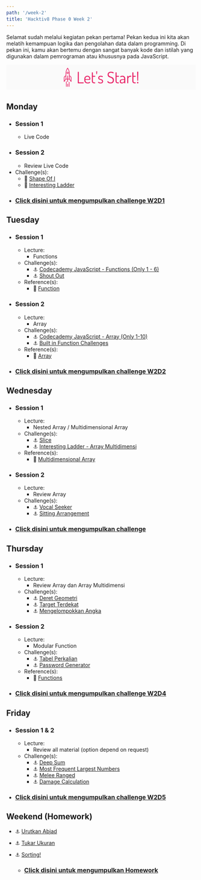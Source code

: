 ```yaml
---
path: '/week-2'
title: 'Hacktiv8 Phase 0 Week 2'
---
```


Selamat sudah melalui kegiatan pekan pertama! Pekan kedua ini kita akan melatih kemampuan logika dan pengolahan data dalam programming. Di pekan ini, kamu akan bertemu dengan sangat banyak kode dan istilah yang digunakan dalam pemrograman atau khususnya pada JavaScript.

![Let's start!](/assets/start.png)

## Monday
- ### Session 1
  - Live Code
- ### Session 2
  - Review Live Code
- Challenge(s):
  - :rocket: [Shape Of I](/week-2/challenges/rocket-shape-of-i)
  - :rocket: [Interesting Ladder](/week-2/challenges/rocket-interesting-ladder)
- ### [Click disini untuk mengumpulkan challenge W2D1](https://airtable.com/shrAXgynjoZ2No4Op)

## Tuesday
- ### Session 1
  - Lecture:
    - Functions
  - Challenge(s):
    - :anchor: [Codecademy JavaScript - Functions (Only 1 - 6)](https://www.codecademy.com/courses/introduction-to-javascript/lessons/functions/exercises/intro-to-functions?action=resume_content_item)
    - :anchor: [Shout Out](/week-2/challenges/anchor-basic-functions)
  - Reference(s):
    - :notebook_with_decorative_cover: [Function](/week-2/references/js-first-time-function)

- ### Session 2
  - Lecture:
    - Array
  - Challenge(s):
    - :anchor: [Codecademy JavaScript - Array (Only 1-10)](https://www.codecademy.com/courses/introduction-to-javascript/lessons/arrays/exercises/arrays?action=resume_content_item)
    - :anchor: [Built in Function Challenges](/week-2/challenges/anchor-array)
  - Reference(s):
    - :notebook_with_decorative_cover: [Array](/week-2/references/js-array)

- ### [Click disini untuk mengumpulkan challenge W2D2](https://airtable.com/shrzSL4X8vtcj4U0j)

## Wednesday
- ### Session 1
  - Lecture:
    - Nested Array / Multidimensional Array
  - Challenge(s):
    - :anchor: [Slice](/week-2/challenges/anchor-slice)
    - :anchor: [Interesting Ladder - Array Multidimensi](/week-2/challenges/anchor-ladder-array)
  - Reference(s):
    - :notebook_with_decorative_cover: [Multidimensional Array](/week-2/references/js-multidimensional-array)

- ### Session 2
  - Lecture:
    - Review Array 
  - Challenge(s):
    - :anchor: [Vocal Seeker](/week-2/challenges/anchor-seeker)
    - :anchor: [Sitting Arrangement](/week-2/challenges/anchor-sitting-arrangement)

- ### [Click disini untuk mengumpulkan challenge](https://airtable.com/shriz6huNhn6sEc19)

## Thursday
- ### Session 1
  - Lecture:
    - Review Array dan Array Multidimensi
  - Challenge(s):
    - :anchor: [Deret Geometri](/week-2/challenges/anchor-deret-geometri)
    - :anchor: [Target Terdekat](/week-2/challenges/anchor-target-terdekat)
    - :anchor: [Mengelompokkan Angka](/week-2/challenges/anchor-mengelopokkan-angka)

- ### Session 2
  - Lecture:
    - Modular Function
  - Challenge(s):
    - :anchor: [Tabel Perkalian](/week-2/challenges/anchor-tabel-perkalian)
    - :anchor: [Password Generator](https://github.com/hacktiv8/phase-0-activities-4-weeks/blob/master/week-2/challenges/anchor-password-generator)
  - Reference(s):
    - :notebook_with_decorative_cover: [Functions](https://www.codecademy.com/learn/introduction-to-javascript/modules/learn-javascript-functions)

 - ### [Click disini untuk mengumpulkan challenge W2D4](https://airtable.com/shrRQH2ewf8k7qbiH)

## Friday
- ### Session 1 & 2
  - Lecture:
    - Review all material (option depend on request)
  - Challenge(s):
    - :anchor: [Deep Sum](/week-2/challenges/anchor-deep-sum)
    - :anchor: [Most Frequent Largest Numbers](/week-2/challenges/anchor-most-frequent-largest-numbers)
    - :anchor: [Melee Ranged](/week-2/challenges/anchor-melee-ranged)
    - :anchor: [Damage Calculation](/week-2/challenges/anchor-damage-calculation)

 - ### [Click disini untuk mengumpulkan challenge W2D5](https://airtable.com/shrWo30j0HUiyI9VT)

## Weekend (Homework)
- :anchor: [Urutkan Abjad](/week-2/challenges/anchor-urutkan-abjad)
- :anchor: [Tukar Ukuran](/week-2/challenges/anchor-tukar-ukuran)
- :anchor: [Sorting!](/week-2/challenges/anchor-sorting)

  - ### [Click disini untuk mengumpulkan Homework](https://airtable.com/shrDvQK0e06kMj36L)
